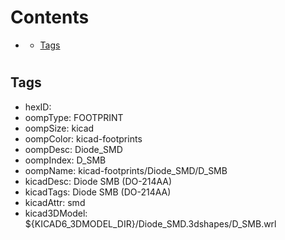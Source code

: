 



Contents
========

* [](#)
	* [Tags](#tags)

# 

## Tags

- hexID: 
- oompType: FOOTPRINT
- oompSize: kicad
- oompColor: kicad-footprints
- oompDesc: Diode_SMD
- oompIndex: D_SMB
- oompName: kicad-footprints/Diode_SMD/D_SMB
- kicadDesc: Diode SMB (DO-214AA)
- kicadTags: Diode SMB (DO-214AA)
- kicadAttr: smd
- kicad3DModel: ${KICAD6_3DMODEL_DIR}/Diode_SMD.3dshapes/D_SMB.wrl
